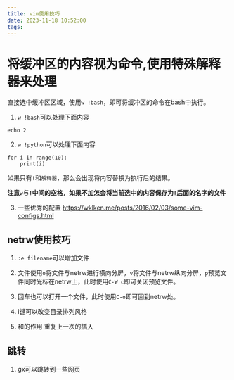 ```yaml
---
title: vim使用技巧
date: 2023-11-18 10:52:00
tags:
---
```


# 将缓冲区的内容视为命令,使用特殊解释器来处理

直接选中缓冲区区域，使用`w !bash`，即可将缓冲区的命令在bash中执行。  
1. `w !bash`可以处理下面内容
```
echo 2
```
2. `w !python`可以处理下面内容
```
for i in range(10):
    print(i)
```

如果只有`!`和`解释器`，那么会出现将内容替换为执行后的结果。

**注意`w`与`!`中间的空格，如果不加怎会将当前选中的内容保存为`!`后面的名字的文件**


3. 一些优秀的配置
https://wklken.me/posts/2016/02/03/some-vim-configs.html

## netrw使用技巧

 1. `:e filename`可以增加文件
 2. 文件使用`o`将文件与netrw进行横向分屏，`v`将文件与netrw纵向分屏，`p`预览文件同时光标在netrw上，此时使用`C-W c`即可关闭预览文件。
 3. 回车也可以打开一个文件，此时使用`C-o`即可回到netrw处。
 4. i键可以改变目录排列风格

4.  <C-a>和<C-leader>的作用
重复上一次的插入

## 跳转
1. gx可以跳转到一些网页
